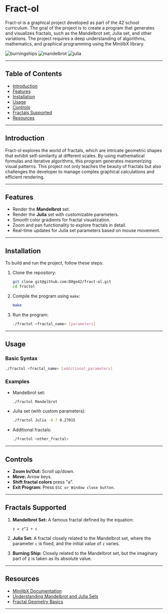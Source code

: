 # Fract-ol

Fract-ol is a graphical project developed as part of the 42 school curriculum. The goal of the project is to create a program that generates and visualizes fractals, such as the Mandelbrot set, Julia set, and other variations. The project requires a deep understanding of algorithms, mathematics, and graphical programming using the MinilibX library.

![burningships](https://github.com/user-attachments/assets/8a468226-8c30-4739-a834-c3b12f76c85d)
![mandelbrot](https://github.com/user-attachments/assets/db5c7d8e-e903-4abb-88d6-94216a3112bc)
![julia](https://github.com/user-attachments/assets/93a86dff-2aa6-41b9-815b-79388831d9e7)

---

## Table of Contents
- [Introduction](#introduction)
- [Features](#features)
- [Installation](#installation)
- [Usage](#usage)
- [Controls](#controls)
- [Fractals Supported](#fractals-supported)
- [Resources](#resources)

---

## Introduction
Fract-ol explores the world of fractals, which are intricate geometric shapes that exhibit self-similarity at different scales. By using mathematical formulas and iterative algorithms, this program generates mesmerizing visual patterns. This project not only teaches the beauty of fractals but also challenges the developer to manage complex graphical calculations and efficient rendering.

---

## Features
- Render the **Mandelbrot** set.
- Render the **Julia** set with customizable parameters.
- Smooth color gradients for fractal visualization.
- Zoom and pan functionality to explore fractals in detail.
- Real-time updates for Julia set parameters based on mouse movement.

---

## Installation

To build and run the project, follow these steps:

1. Clone the repository:
   ```bash
   git clone git@github.com:D0ge42/fract-ol.git
   cd fractol
   ```

2. Compile the program using `make`:
   ```bash
   make
   ```

3. Run the program:
   ```bash
   ./fractol <fractal_name> [parameters]
   ```

---

## Usage

### Basic Syntax
```bash
./fractol <fractal_name> [additional_parameters]
```

### Examples
- Mandelbrot set:
  ```bash
  ./fractol Mandelbrot
  ```

- Julia set (with custom parameters):
  ```bash
  ./fractol Julia -0.7 0.27015
  ```

- Additional fractals:
  ```bash
  ./fractol <other_fractal>
  ```

---

## Controls
- **Zoom In/Out:** Scroll up/down.
- **Move:** Arrow keys.
- **Shift fractal colors** press "a".
- **Exit Program:** Press `ESC or Window close button`.

---

## Fractals Supported
1. **Mandelbrot Set:**
   A famous fractal defined by the equation:
   ```
   z = z^2 + c
   ```

2. **Julia Set:**
   A fractal closely related to the Mandelbrot set, where the parameter `c` is fixed, and the initial value of `z` varies.

3. **Burning Ship:**
   Closely related to the Mandelbrot set, but the imaginary part of z is taken as its absolute value.
---

## Resources
- [MinilibX Documentation](https://harm-smits.github.io/42docs/libs/minilibx/)
- [Understanding Mandelbrot and Julia Sets](https://mathworld.wolfram.com/MandelbrotSet.html)
- [Fractal Geometry Basics](https://fractalfoundation.org/resources/what-are-fractals/)

---
